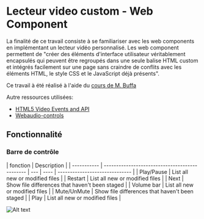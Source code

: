 # Lecteur video custom - Web Component

La finalité de ce travail consiste à se familiariser avec les web components en implémentant un lecteur vidéo personnalisé. Les web component permettent de "créer des éléments d'interface utilisateur véritablement encapsulés qui peuvent être regroupés dans une seule balise HTML custom et intégrés facilement sur une page sans craindre de conflits avec les éléments HTML, le style CSS et le JavaScript déjà présents".

Ce travail à été réalisé à l'aide du [cours de M. Buffa](http://miageprojet2.unice.fr/Intranet_de_Michel_Buffa/M2_MIAGE_INTENSE_Technos_Web_2021-2022#Supports_de_cours_.3a)

Autre ressources utilisées:

- [HTML5 Video Events and API](https://www.w3.org/2010/05/video/mediaevents.html)
- [Webaudio-controls](https://g200kg.github.io/webaudio-controls/docs/index.html)

## Fonctionnalité

### Barre de contrôle

| fonction    | Description                                    |
| ----------- | ---------------------------------------------- | --- | ---- | ------------------------------ |
| Play/Pause  | List all new or modified files                 |
| Restart     | List all new or modified files                 |
| Next        | Show file differences that haven't been staged |
| Volume bar  | List all new or modified files                 |
| Mute/UnMute | Show file differences that haven't been staged |     | Play | List all new or modified files |

![Alt text](MyComponent/readMe-Assets/Video-Controls.PNG)
